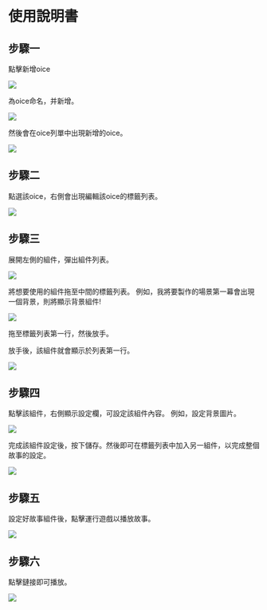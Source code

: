 # 使用說明書

## 步驟一
點擊新增oice

![](resources/65AEC43756EF45BBFFE861BE4379F19F.png)

為oice命名，并新增。

![](resources/70B3FE15EA755CD429C4B82AB772C812.png)

然後會在oice列單中出現新增的oice。

![](resources/D66833A42815DB516927D7BF72B1F23E.png)

## 步驟二
點選該oice，右側會出現編輯該oice的標籤列表。

![](resources/A7FA88689A2C55980E97865232A876AF.png)

## 步驟三
展開左側的組件，彈出組件列表。

![](resources/E5A2D667C3932B78C92BF4A018C1526D.png)

將想要使用的組件拖至中間的標籤列表。
例如，我將要製作的場景第一幕會出現一個背景，則將顯示背景組件!

![](resources/BDDEFD3517AD95C2678DFC156DCA9FFD.png)

拖至標籤列表第一行，然後放手。

放手後，該組件就會顯示於列表第一行。

![](resources/BD3CC7B4E3BE650F6717EC71355FF9E1.png)

## 步驟四
點擊該組件，右側顯示設定欄，可設定該組件內容。
例如，設定背景圖片。

![](resources/EB20232103F253383666BC02760DECFD.png)

完成該組件設定後，按下儲存。然後即可在標籤列表中加入另一組件，以完成整個故事的設定。

![](resources/2B4CB99FC32E415C935C580B78D7C1E8.png)

## 步驟五
設定好故事組件後，點擊運行遊戲以播放故事。

![](resources/E723DF0D85F13C96FFE0E4804C1BE0D5.png)

## 步驟六
點擊鏈接即可播放。

![](resources/55FBDFC5D258DBE5DACDC191FB1A2523.png)
